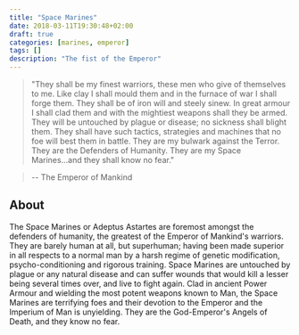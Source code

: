 ```yaml
---
title: "Space Marines"
date: 2018-03-11T19:30:48+02:00
draft: true
categories: [marines, emperor]
tags: []
description: "The fist of the Emperor"
---
```

> "They shall be my finest warriors, these men who give of themselves to me. Like clay I shall mould them and in the furnace of war I shall forge them. They shall be of iron will and steely sinew. In great armour I shall clad them and with the mightiest weapons shall they be armed. They will be untouched by plague or disease; no sickness shall blight them. They shall have such tactics, strategies and machines that no foe will best them in battle. They are my bulwark against the Terror. They are the Defenders of Humanity. They are my Space Marines...and they shall know no fear."

> -- The Emperor of Mankind

## About
The Space Marines or Adeptus Astartes are foremost amongst the defenders of humanity, the greatest of the Emperor of Mankind's warriors. They are barely human at all, but superhuman; having been made superior in all respects to a normal man by a harsh regime of genetic modification, psycho-conditioning and rigorous training. Space Marines are untouched by plague or any natural disease and can suffer wounds that would kill a lesser being several times over, and live to fight again. Clad in ancient Power Armour and wielding the most potent weapons known to Man, the Space Marines are terrifying foes and their devotion to the Emperor and the Imperium of Man is unyielding. They are the God-Emperor's Angels of Death, and they know no fear.
